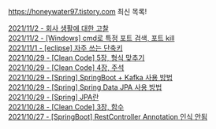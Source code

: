 https://honeywater97.tistory.com 최신 목록! 

[2021/11/2 - 회사 생활에 대한 고찰](https://honeywater97.tistory.com/222) <br>
[2021/11/2 - [Windows] cmd로 특정 포트 검색, 포트 kill](https://honeywater97.tistory.com/221) <br>
[2021/11/1 - [eclipse] 자주 쓰는 단축키](https://honeywater97.tistory.com/220) <br>
[2021/10/29 - [Clean Code] 5장, 형식 맞추기](https://honeywater97.tistory.com/219) <br>
[2021/10/29 - [Clean Code] 4장, 주석](https://honeywater97.tistory.com/218) <br>
[2021/10/29 - [Spring] SpringBoot + Kafka 사용 방법](https://honeywater97.tistory.com/217) <br>
[2021/10/29 - [Spring] Spring Data JPA 사용 방법](https://honeywater97.tistory.com/216) <br>
[2021/10/29 - [Spring] JPA란](https://honeywater97.tistory.com/215) <br>
[2021/10/28 - [Clean Code] 3장, 함수](https://honeywater97.tistory.com/214) <br>
[2021/10/27 - [SpringBoot] RestController Annotation 인식 안됨](https://honeywater97.tistory.com/213) <br>
